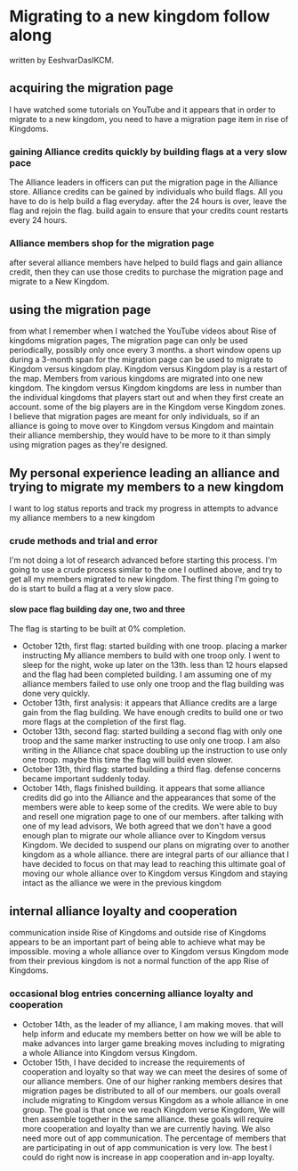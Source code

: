# Migrating to a new kingdom follow along
written by EeshvarDasIKCM.
## acquiring the migration page
I have watched some tutorials on YouTube and it appears that in order to migrate to a new kingdom, you need to have a migration page item in rise of Kingdoms.

### gaining Alliance credits quickly by building flags at a very slow pace
The Alliance leaders in officers can put the migration page in the Alliance store. Alliance credits can be gained by individuals who build flags. All you have to do is help build a flag everyday. after the 24 hours is over, leave the flag and rejoin the flag. build again to ensure that your credits count restarts every 24 hours.
### Alliance members shop for the migration page
after several alliance members have helped to build flags and gain alliance credit, then they can use those credits to purchase the migration page and migrate to a New Kingdom.

## using the migration page
from what I remember when I watched the YouTube videos about Rise of kingdoms migration pages, The migration page can only be used periodically, possibly only once every 3 months. a short window opens up during a 3-month span for the migration page can be used to migrate to Kingdom versus kingdom play. Kingdom versus Kingdom play is a restart of the map. Members from various kingdoms are migrated into one new kingdom. The kingdom versus Kingdom kingdoms are less in number than the individual kingdoms that players start out and when they first create an account. some of the big players are in the Kingdom verse Kingdom zones.
I believe that migration pages are meant for only individuals, so if an alliance is going to move over to Kingdom versus Kingdom and maintain their alliance membership, they would have to be more to it than simply using migration pages as they're designed.

## My personal experience leading an alliance and trying to migrate my members to a new kingdom
I want to log status reports and track my progress in attempts to advance my alliance members to a new kingdom
### crude methods and trial and error
I'm not doing a lot of research advanced before starting this process. I'm going to use a crude process similar to the one I outlined above, and try to get all my members migrated to new kingdom.
The first thing I'm going to do is start to build a flag at a very slow pace.

#### slow pace flag building day one, two and three
The flag is starting to be built at 0% completion.
- October 12th, first flag: started building with one troop. placing a marker instructing My alliance members to build with one troop only. I went to sleep for the night, woke up later on the 13th. less than 12 hours elapsed and the flag had been completed building. I am assuming one of my alliance members failed to use only one troop and the flag building was done very quickly.
- October 13th, first analysis: it appears that Alliance credits are a large gain from the flag building. We have enough credits to build one or two more flags at the completion of the first flag.
- October 13th, second flag: started building a second flag with only one troop and the same marker instructing to use only one troop. I am also writing in the Alliance chat space doubling up the instruction to use only one troop. maybe this time the flag will build even slower.
- October 13th, third flag: started building a third flag. defense concerns became important suddenly today.
- October 14th, flags finished building. it appears that some alliance credits did go into the Alliance and the appearances that some of the members were able to keep some of the credits. We were able to buy and resell one migration page to one of our members. after talking with one of my lead advisors, We both agreed that we don't have a good enough plan to migrate our whole alliance over to Kingdom versus Kingdom. We decided to suspend our plans on migrating over to another kingdom as a whole alliance. there are integral parts of our alliance that I have decided to focus on that may lead to reaching this ultimate goal of moving our whole alliance over to Kingdom versus Kingdom and staying intact as the alliance we were in the previous kingdom 

## internal alliance loyalty and cooperation
communication inside Rise of Kingdoms and outside rise of Kingdoms appears to be an important part of being able to achieve what may be impossible. moving a whole alliance over to Kingdom versus Kingdom mode from their previous kingdom is not a normal function of the app Rise of Kingdoms.

### occasional blog entries concerning alliance loyalty and cooperation
- October 14th, as the leader of my alliance, I am making moves. that will help inform and educate my members better on how we will be able to make advances into larger game breaking moves including to migrating a whole Alliance into Kingdom versus Kingdom.
- October 15th, I have decided to increase the requirements of cooperation and loyalty so that way we can meet the desires of some of our alliance members. One of our higher ranking members desires that migration pages be distributed to all of our members. our goals overall include migrating to Kingdom versus Kingdom as a whole alliance in one group. The goal is that once we reach Kingdom verse Kingdom, We will then assemble together in the same alliance. these goals will require more cooperation and loyalty than we are currently having. We also need more out of app communication. The percentage of members that are participating in out of app communication is very low. The best I could do right now is increase in app cooperation and in-app loyalty.
